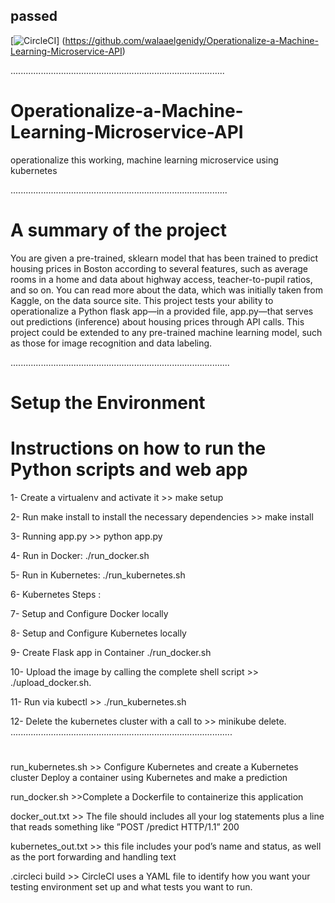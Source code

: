 ## passed
[![CircleCI](https://app.circleci.com/pipelines/github/walaaelgenidy/Operationalize-a-Machine-Learning-Microservice-API.svg?style=svg)] (https://github.com/walaaelgenidy/Operationalize-a-Machine-Learning-Microservice-API)

.....................................................................................

# Operationalize-a-Machine-Learning-Microservice-API

operationalize this working, machine learning microservice using kubernetes

......................................................................................

# A summary of the project

You are given a pre-trained, sklearn model that has been trained to predict housing prices in Boston according to several features, such as average rooms in a home and data about highway access, teacher-to-pupil ratios, and so on. You can read more about the data, which was initially taken from Kaggle, on the data source site. This project tests your ability to operationalize a Python flask app—in a provided file, app.py—that serves out predictions (inference) about housing prices through API calls. This project could be extended to any pre-trained machine learning model, such as those for image recognition and data labeling.

.......................................................................................

# Setup the Environment

# Instructions on how to run the Python scripts and web app

1- Create a virtualenv and activate it >> make setup

2- Run make install to install the necessary dependencies >> make install

3- Running app.py >> python app.py

4- Run in Docker: ./run_docker.sh

5- Run in Kubernetes: ./run_kubernetes.sh

6- Kubernetes Steps :

7- Setup and Configure Docker locally 

8- Setup and Configure Kubernetes locally

9- Create Flask app in Container ./run_docker.sh

10- Upload the image by calling the complete shell script >> ./upload_docker.sh.

11- Run via kubectl >> ./run_kubernetes.sh

12- Delete the kubernetes cluster with a call to >> minikube delete.
........................................................................................
#
run_kubernetes.sh >> Configure Kubernetes and create a Kubernetes cluster Deploy a container using Kubernetes and make a prediction

run_docker.sh >>Complete a Dockerfile to containerize this application

docker_out.txt >> The  file should includes all your log statements plus a line that reads something like ”POST /predict HTTP/1.1” 200

kubernetes_out.txt >> this file includes your pod’s name and status, as well as the port forwarding and handling text

.circleci build >> CircleCI uses a YAML file to identify how you want your testing environment set up and what tests you want to run.

